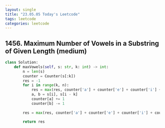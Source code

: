 ```yaml
---
layout: single
title: "23.05.05 Today's Leetcode"
tags: leetcode
categories: leetcode
---
```


## 1456. Maximum Number of Vowels in a Substring of Given Length (medium)

```python
class Solution:
    def maxVowels(self, s: str, k: int) -> int:
        n = len(s)
        counter = Counter(s[:k])
        res = -1
        for i in range(k, n):
            res = max(res, counter['a'] + counter['e'] + counter['i'] + counter['o'] + counter['u'])
            a, b = s[i], s[i - k]
            counter[a] += 1
            counter[b] -= 1
        
        res = max(res, counter['a'] + counter['e'] + counter['i'] + counter['o'] + counter['u'])
        
        return res
```
